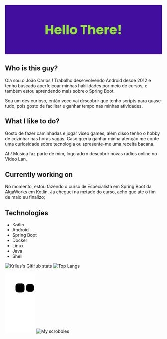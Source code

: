 <img alt="Coding" src="./assets/banner.png">

## Who is this guy?

 Ola sou o João Carlos ! Trabalho desenvolvendo Android desde 2012 e tenho buscado aperfeiçoar minhas habilidades por meio de cursos, e também estou aprendendo mais sobre o Spring Boot.

Sou um dev curioso, então voce vai descobrir que tenho scripts para quase tudo, pois gosto de facilitar e ganhar tempo nas minhas atividades.

## What I like to do?

Gosto de fazer caminhadas e jogar video games, além disso tenho o hobby de cozinhar nas horas vagas. Caso queria ganhar minha atenção me conte uma curiosidade sobre tecnologia ou apresente-me uma receita bacana.

Ah! Musica faz parte de mim, logo adoro descobrir novas radios online no Video Lan.

## Currently working on

No momento, estou fazendo o curso de Especialista em Spring Boot da AlgaWorks em Kotlin. Ja cheguei na metade do curso, acho que ate o fim de maio eu finalizo;

## Technologies

- Kotlin
- Android
- Spring Boot
- Docker
- Linux
- Java
- Shell

<div style="display: inline_block">
  <img height="180em" alt="Krllus's GitHub stats" src="https://github-readme-stats.vercel.app/api?username=krllus&show_icons=true&theme=synthwave&count_private=true"/>
  <img height="180em" alt="Top Langs" src="https://github-readme-stats.vercel.app/api/top-langs/?username=krllus&show_icons=true&theme=synthwave&count_private=true"/>
</div>

![Snake animation](https://github.com/krllus/krllus/blob/output/github-contribution-grid-snake.svg)
![My scrobbles](https://lastfm-recently-played.vercel.app/api?user=krllus)

<!--
**krllus/krllus** is a ✨ _special_ ✨ repository because its `README.md` (this file) appears on your GitHub profile.

Here are some ideas to get you started:

- 🔭 I’m currently working on ...
- 🌱 I’m currently learning ...
- 👯 I’m looking to collaborate on ...
- 🤔 I’m looking for help with ...
- 💬 Ask me about ...
- 📫 How to reach me: ...
- 😄 Pronouns: ...
- ⚡ Fun fact: ...
-->
